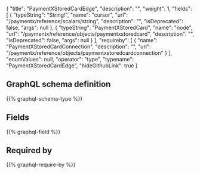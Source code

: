 {
  "title": "PaymentXStoredCardEdge",
  "description": "",
  "weight": 1,
  "fields": [
    {
      "typeString": "String!",
      "name": "cursor",
      "url": "/paymentx/reference/scalars/string",
      "description": "",
      "isDeprecated": false,
      "args": null
    },
    {
      "typeString": "PaymentXStoredCard",
      "name": "node",
      "url": "/paymentx/reference/objects/paymentxstoredcard",
      "description": "",
      "isDeprecated": false,
      "args": null
    }
  ],
  "requireby": [
    {
      "name": "PaymentXStoredCardConnection",
      "description": "",
      "url": "/paymentx/reference/objects/paymentxstoredcardconnection"
    }
  ],
  "enumValues": null,
  "operator": "type",
  "typename": "PaymentXStoredCardEdge",
  "hideGithubLink": true
}
## GraphQL schema definition

{{% graphql-schema-type %}}

## Fields

{{% graphql-field %}}

## Required by

{{% graphql-require-by %}}
